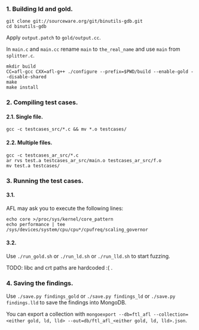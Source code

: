 ### 1. Building ld and gold.

```
git clone git://sourceware.org/git/binutils-gdb.git
cd binutils-gdb
```

Apply `output.patch` to `gold/output.cc`.

In `main.c` and `main.cc` rename `main` to `the_real_name` and use `main` from `splitter.c`.

```
mkdir build
CC=afl-gcc CXX=afl-g++ ./configure --prefix=$PWD/build --enable-gold --disable-shared
make
make install
```

### 2. Compiling test cases.

#### 2.1. Single file.

`gcc -c testcases_src/*.c && mv *.o testcases/`

#### 2.2. Multiple files.

```
gcc -c testcases_ar_src/*.c
ar rvs test.a testcases_ar_src/main.o testcases_ar_src/f.o
mv test.a testcases/
```

### 3. Running the test cases.

#### 3.1. 

AFL may ask you to execute the following lines:

```
echo core >/proc/sys/kernel/core_pattern
echo performance | tee /sys/devices/system/cpu/cpu*/cpufreq/scaling_governor
```

#### 3.2. 

Use `./run_gold.sh` or `./run_ld.sh` or `./run_lld.sh` to start fuzzing.

TODO: libc and crt paths are hardcoded :( .

### 4. Saving the findings.

Use `./save.py findings_gold` or `./save.py findings_ld` or `./save.py findings.lld` to save the findings into MongoDB.

You can export a collection with `mongoexport --db=ftl_afl --collection=<either gold, ld, lld> --out=db/ftl_afl_<either gold, ld, lld>.json`.

